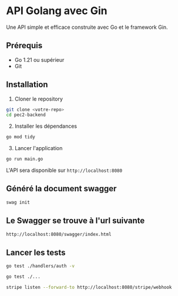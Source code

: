 # API Golang avec Gin

Une API simple et efficace construite avec Go et le framework Gin.

## Prérequis

- Go 1.21 ou supérieur
- Git

## Installation

1. Cloner le repository

```bash
git clone <votre-repo>
cd pec2-backend
```

2. Installer les dépendances

```bash
go mod tidy
```

3. Lancer l'application

```bash
go run main.go
```

L'API sera disponible sur `http://localhost:8080`

## Généré la document swagger 

```bash
swag init
```

## Le Swagger se trouve à l'url suivante
```bash
http://localhost:8080/swagger/index.html
```

## Lancer les tests

```bash
go test ./handlers/auth -v
```

```bash
go test ./...
```

``` bash
stripe listen --forward-to http://localhost:8080/stripe/webhook
```